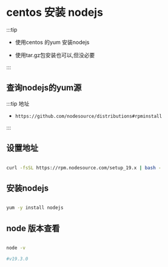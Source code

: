 # centos 安装 nodejs

:::tip

* 使用centos 的yum 安装nodejs

* 使用tar.gz包安装也可以,但没必要

:::

## 查询nodejs的yum源

:::tip 地址

* `https://github.com/nodesource/distributions#rpminstall`

:::

## 设置地址

```bash

curl -fsSL https://rpm.nodesource.com/setup_19.x | bash -

```

## 安装nodejs

```bash

yum -y install nodejs

```

## node 版本查看

```bash

node -v

#v19.3.0

```

